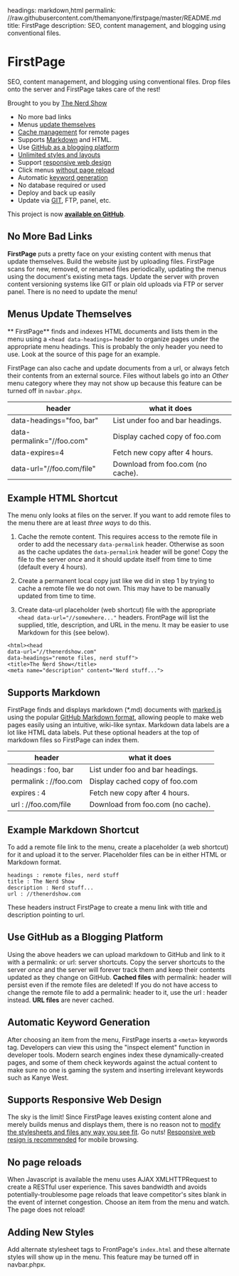 headings:       markdown,html
permalink:      //raw.githubusercontent.com/themanyone/firstpage/master/README.md
title:          FirstPage
description:    SEO, content management, and blogging using conventional files.

# FirstPage

SEO, content management, and blogging using conventional files. Drop files onto the server and FirstPage takes care of the rest!

Brought to you by [The Nerd Show](//thenerdshow.com/)

* No more bad links
* Menus [update themselves](#menus-update-themselves)
* [Cache management](#use-github-as-a-blogging-platform) for remote pages
* Supports [Markdown](#supports-markdown) and HTML.
* Use [GitHub as a blogging platform](#use-github-as-a-blogging-platform)
* [Unlimited styles and layouts](#adding-new-styles)
* Support [responsive web design](#supports-responsive-web-design)
* Click menus [without page reload](#no-page-reloads)
* Automatic [keyword generation](#automatic-keyword-generation)
* No database required or used
* Deploy and back up easily
* Update via [GIT](//git-scm.com/download/win), FTP, panel, etc.

This project is now **[available on GitHub](//github.com/themanyone/firstpage)**.

## No More Bad Links

**FirstPage** puts a pretty face on your existing content with menus that update themselves. Build the website just by uploading files. FirstPage scans for new, removed, or renamed files periodically, updating the menus using the document's existing meta tags. Update the server with proven content versioning systems like GIT or plain old uploads via FTP or server panel. There is no need to update the menu!

## Menus Update Themselves

** FirstPage** finds and indexes HTML documents and lists them in the menu using a `<head data-headings=` header to organize pages under the appropriate menu headings. This is probably the only header you need to use. Look at the source of this page for an example.

FirstPage can also cache and update documents from a url, or always fetch their contents from an external source. Files without labels go into an *Other* menu category where they may not show up because this feature can be turned off in `navbar.phpx`.

header     | what it does
-----------|-------------
data-headings="foo, bar"   | List under foo and bar headings.
data-permalink="//foo.com" | Display cached copy of foo.com
data-expires=4             | Fetch new copy after 4 hours.
data-url="//foo.com/file"  | Download from foo.com (no cache).

## Example HTML Shortcut

The menu only looks at files on the server. If you want to add remote files to the menu there are at least *three ways* to do this.

1. Cache the remote content. This requires access to the remote file in order to add the necessary `data-permalink` header. Otherwise as soon as the cache updates the `data-permalink` header will be gone! Copy the file to the server *once* and it should update itself from time to time (default every 4 hours).

2. Create a permanent local copy just like we did in step 1 by trying to cache a remote file we do not own. This may have to be manually updated from time to time.

3. Create data-url placeholder (web shortcut) file with the appropriate `<head data-url="//somewhere..."` headers. FrontPage will list the supplied, title, description, and URL in the menu. It may be easier to use Markdown for this (see below).

```
<html><head
data-url="//thenerdshow.com"
data-headings="remote files, nerd stuff">
<title>The Nerd Show</title>
<meta name="description" content="Nerd stuff...">
```

## Supports Markdown

FirstPage finds and displays markdown (*.md) documents with [marked.js](//github.com/chjj/marked) using the popular [GitHub Markdown format](//guides.github.com/features/mastering-markdown), allowing people to make web pages easily using an intuitive, wiki-like syntax. Markdown data labels are a lot like HTML data labels. Put these optional headers at the top of markdown files so FirstPage can index them.

header     | what it does
-----------|-------------
headings : foo, bar   | List under foo and bar headings.
permalink : //foo.com | Display cached copy of foo.com
expires : 4           | Fetch new copy after 4 hours.
url : //foo.com/file  | Download from foo.com (no cache).

## Example Markdown Shortcut

To add a remote file link to the menu, create a placeholder (a web shortcut) for it and upload it to the server. Placeholder files can be in either HTML or Markdown format.

```
headings : remote files, nerd stuff
title : The Nerd Show
description : Nerd stuff...
url : //thenerdshow.com
```
These headers instruct FirstPage to create a menu link with title and description pointing to url.

## Use GitHub as a Blogging Platform

Using the above headers we can upload markdown to GitHub and link to it with a permalink: or url: server shortcuts. Copy the server shortcuts to the server *once* and the server will forever track them and keep their contents updated as they change on GitHub. **Cached files** with permalink: header will persist even if the remote files are deleted! If you do not have access to change the remote file to add a permalink: header to it, use the url : header instead. **URL files** are never cached.

## Automatic Keyword Generation

After choosing an item from the menu, FirstPage inserts a `<meta>` keywords tag. Developers can view this using the "inspect element" function in developer tools. Modern search engines index these dynamically-created pages, and some of them check keywords against the actual content to make sure no one is gaming the system and inserting irrelevant keywords such as Kanye West.

## Supports Responsive Web Design

The sky is the limit! Since FirstPage leaves existing content alone and merely builds menus and displays them, there is no reason not to [modify the stylesheets and files any way you see fit](//www.mezzoblue.com/zengarden/alldesigns/). Go nuts! [Responsive web resign is recommended](//www.w3schools.com/css/css_rwd_mediaqueries.asp) for mobile browsing.

## No page reloads

When Javascript is available the menu uses AJAX XMLHTTPRequest to create a RESTful user experience. This saves bandwidth and avoids potentially-troublesome page reloads that leave competitor's sites blank in the event of internet congestion. Choose an item from the menu and watch. The page does not reload!

## Adding New Styles

Add alternate stylesheet tags to FrontPage's `index.html` and these alternate styles will show up in the menu. This feature may be turned off in navbar.phpx.